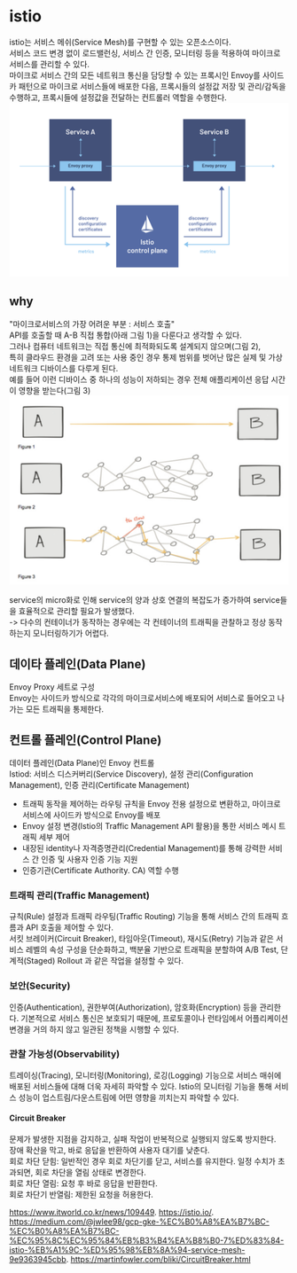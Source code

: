 # istio

istio는 서비스 메쉬(Service Mesh)를 구현할 수 있는 오픈소스이다.  
서비스 코드 변경 없이 로드밸런싱, 서비스 간 인증, 모니터링 등을 적용하여 마이크로 서비스를 관리할 수 있다.  
마이크로 서비스 간의 모든 네트워크 통신을 담당할 수 있는 프록시인 Envoy를 사이드카 패턴으로 마이크로 서비스들에 배포한 다음, 프록시들의 설정값 저장 및 관리/감독을 수행하고, 프록시들에 설정값을 전달하는 컨트롤러 역할을 수행한다.  
![docs](../etc/image/istio.png)

## why
"마이크로서비스의 가장 어려운 부분 : 서비스 호출"  
API를 호출할 때 A-B 직접 통합(아래 그림 1)을 다룬다고 생각할 수 있다.  
그러나 컴퓨터 네트워크는 직접 통신에 최적화되도록 설계되지 않으며(그림 2),  
특히 클라우드 환경을 고려 또는 사용 중인 경우 통제 범위를 벗어난 많은 실제 및 가상 네트워크 디바이스를 다루게 된다.  
예를 들어 이런 디바이스 중 하나의 성능이 저하되는 경우 전체 애플리케이션 응답 시간이 영향을 받는다(그림 3)  
![docs](../etc/image/micro.png)

service의 micro화로 인해 service의 양과 상호 연결의 복잡도가 증가하여 service들을 효율적으로 관리할 필요가 발생했다.  
-> 다수의 컨테이너가 동작하는 경우에는 각 컨테이너의 트래픽을 관찰하고 정상 동작하는지 모니터링하기가 어렵다.  

## 데이타 플레인(Data Plane)
Envoy Proxy 세트로 구성  
Envoy는 사이드카 방식으로 각각의 마이크로서비스에 배포되어 서비스로 들어오고 나가는 모든 트래픽을 통제한다.  

## 컨트롤 플레인(Control Plane)
데이터 플레인(Data Plane)인 Envoy 컨트롤  
Istiod: 서비스 디스커버리(Service Discovery), 설정 관리(Configuration Management), 인증 관리(Certificate Management)  
- 트래픽 동작을 제어하는 라우팅 규칙을 Envoy 전용 설정으로 변환하고, 마이크로 서비스에 사이드카 방식으로 Envoy를 배포  
- Envoy 설정 변경(Istio의 Traffic Management API 활용)을 통한 서비스 메시 트래픽 세부 제어  
- 내장된 identity나 자격증명관리(Credential Management)를 통해 강력한 서비스 간 인증 및 사용자 인증 기능 지원  
- 인증기관(Certificate Authority. CA) 역할 수행  

### 트래픽 관리(Traffic Management)
규칙(Rule) 설정과 트래픽 라우팅(Traffic Routing) 기능을 통해 서비스 간의 트래픽 흐름과 API 호출을 제어할 수 있다.  
서킷 브레이커(Circuit Breaker), 타임아웃(Timeout), 재시도(Retry) 기능과 같은 서비스 레벨의 속성 구성을 단순화하고, 백분율 기반으로 트래픽을 분할하여 A/B Test, 단계적(Staged) Rollout 과 같은 작업을 설정할 수 있다.  

### 보안(Security)
인증(Authentication), 권한부여(Authorization), 암호화(Encryption) 등을 관리한다. 기본적으로 서비스 통신은 보호되기 때문에, 프로토콜이나 런타임에서 어플리케이션 변경을 거의 하지 않고 일관된 정책을 시행할 수 있다.  

### 관찰 가능성(Observability)
트레이싱(Tracing), 모니터링(Monitoring), 로깅(Logging) 기능으로 서비스 매쉬에 배포된 서비스들에 대해 더욱 자세히 파악할 수 있다. Istio의 모니터링 기능을 통해 서비스 성능이 업스트림/다운스트림에 어떤 영향을 끼치는지 파악할 수 있다.  

#### Circuit Breaker
문제가 발생한 지점을 감지하고, 실패 작업이 반복적으로 실행되지 않도록 방지한다.  
장애 확산을 막고, 바로 응답을 반환하여 사용자 대기를 낮춘다.  
회로 차단 닫힘: 일반적인 경우 회로 차단기를 닫고, 서비스를 유지한다. 일정 수치가 초과되면, 회로 차단을 열림 상태로 변경한다.  
회로 차단 열림: 요청 후 바로 응답을 반환한다.   
회로 차단기 반열림: 제한된 요청을 허용한다.  

https://www.itworld.co.kr/news/109449. 
https://istio.io/. 
https://medium.com/@jwlee98/gcp-gke-%EC%B0%A8%EA%B7%BC-%EC%B0%A8%EA%B7%BC-%EC%95%8C%EC%95%84%EB%B3%B4%EA%B8%B0-7%ED%83%84-istio-%EB%A1%9C-%ED%95%98%EB%8A%94-service-mesh-9e9363945cbb. 
https://martinfowler.com/bliki/CircuitBreaker.html